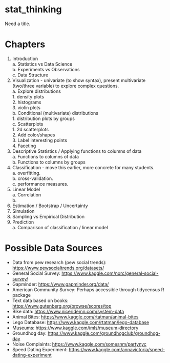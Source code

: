 # stat_thinking

Need a title.

# Chapters
1. Introduction    
    a. Statistics vs Data Science    
    b. Experiments vs Observations    
    c. Data Structure    
2. Visualization - univariate (to show syntax), present multivariate (two/three variable) to explore complex questions.    
     a. Explore distributions    
          1. density plots    
          2. histograms    
          3. violin plots    
     b. Conditional (multivariate) distributions    
          1. distribution plots by groups    
     c. Scatterplots    
          1. 2d scatterplots    
          2. Add color/shapes    
          3. Label interesting points    
          4. Faceting    
3. Descriptive Statistics / Applying functions to columns of data    
     a. Functions to columns of data    
     b. Functions to columns by groups    
11. Classification - move this earlier, more concrete for many students.  
     a. overfitting.   
     b. cross-validation.   
     c. performance measures.   
9. Linear Model    
     a. Correlation    
     b.     
7. Estimation / Bootstrap / Uncertainty    
4. Simulation    
5. Sampling vs Empirical Distribution    
10. Prediction    
     a. Comparison of classification / linear model    





# Possible Data Sources
- Data from pew research (pew social trends): https://www.pewsocialtrends.org/datasets/
- General Social Survey: https://www.kaggle.com/norc/general-social-survey/
- Gapminder: https://www.gapminder.org/data/
- American Community Survey: Perhaps accessible through tidycensus R package
- Text data based on books: https://www.gutenberg.org/browse/scores/top
- Bike data: https://www.niceridemn.com/system-data
- Animal Bites: https://www.kaggle.com/rtatman/animal-bites
- Lego Database: https://www.kaggle.com/rtatman/lego-database
- Museums: https://www.kaggle.com/imls/museum-directory
- Groundhog day: https://www.kaggle.com/groundhogclub/groundhog-day
- Noise Complaints: https://www.kaggle.com/somesnm/partynyc
- Speed Dating Experiment: https://www.kaggle.com/annavictoria/speed-dating-experiment

